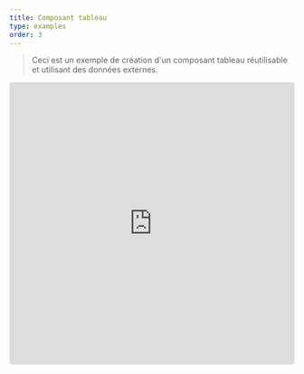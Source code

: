 ```yaml
---
title: Composant tableau
type: examples
order: 3
---
```


> Ceci est un exemple de création d'un composant tableau réutilisable et utilisant des données externes.

<iframe src="https://codesandbox.io/embed/github/vuejs/vuejs.org/tree/master/src/v2/examples/vue-20-grid-component?codemirror=1&hidedevtools=1&hidenavigation=1&theme=light" style="width:100%; height:500px; border:0; border-radius: 4px; overflow:hidden;" title="vue-20-template-compilation" allow="geolocation; microphone; camera; midi; vr; accelerometer; gyroscope; payment; ambient-light-sensor; encrypted-media; usb" sandbox="allow-modals allow-forms allow-popups allow-scripts allow-same-origin"></iframe>
